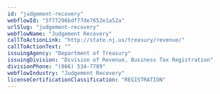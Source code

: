 ```yaml
---
id: "judgement-recovery"
webflowId: "5f77296bdf77de7652e1a52a"
urlSlug: "judgement-recovery"
webflowName: "Judgement Recovery"
callToActionLink: "http://state.nj.us/treasury/revenue/"
callToActionText: ""
issuingAgency: "Department of Treasury"
issuingDivision: "Division of Revenue, Business Tax Registration"
divisionPhone: "(866) 534-7789"
webflowIndustry: "Judgement Recovery"
licenseCertificationClassification: "REGISTRATION"
---
```

